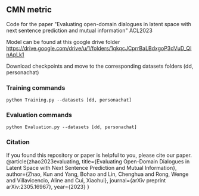 ## CMN metric 
Code for the paper "Evaluating open-domain dialogues in latent space with next sentence prediction and mutual information" ACL2023

Model can be found at this google drive folder https://drive.google.com/drive/u/1/folders/1qkqcJCprrBaLBdxgoP3dVuD_QInApLk1

Download checkpoints and move to the corresponding datasets folders (dd, personachat)
### Training commands
```
python Training.py --datasets [dd, personachat]
```
### Evaluation commands
```
python Evaluation.py --datasets [dd, personachat]
```

### Citation
If you found this repository or paper is helpful to you, please cite our paper.
@article{zhao2023evaluating,
  title={Evaluating Open-Domain Dialogues in Latent Space with Next Sentence Prediction and Mutual Information},
  author={Zhao, Kun and Yang, Bohao and Lin, Chenghua and Rong, Wenge and Villavicencio, Aline and Cui, Xiaohui},
  journal={arXiv preprint arXiv:2305.16967},
  year={2023}
}
